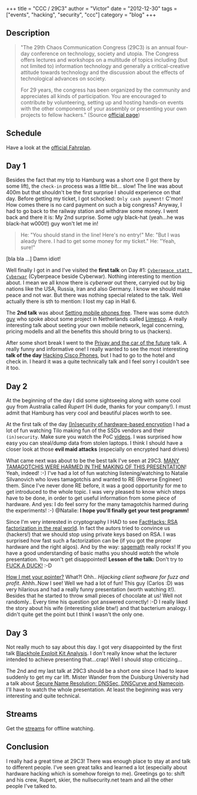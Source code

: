 +++
title = "CCC / 29C3"
author = "Victor"
date = "2012-12-30"
tags = ["events", "hacking", "security", "ccc"]
category = "blog"
+++

## Description

> "The 29th Chaos Communication Congress (29C3) is an annual four-day conference on technology, society and utopia. The Congress offers lectures and workshops on a multitude of topics including (but not limited to) information technology and generally a critical-creative attitude towards technology and the discussion about the effects of technological advances on society.
> 
> For 29 years, the congress has been organized by the community and appreciates all kinds of participation. You are encouraged to contribute by volunteering, setting up and hosting hands-on events with the other components of your assembly or presenting your own projects to fellow hackers." (Source <a class="https" href="https://events.ccc.de/congress/2012/wiki/Main_Page">official page</a>)


## Schedule

Have a look at the <a class="http" href="http://events.ccc.de/congress/2012/Fahrplan/">official Fahrplan</a>.

## Day 1

Besides the fact that my trip to Hamburg was a short one (I got there by some lift), the `check-in` process was a little bit... slow! The line was about 400m but that shouldn't be the first surprise I should experience on that day. Before getting my ticket, I got schocked: `Only cash payment!` C'mon! How comes there is no card payment on such a big congress? Anyway, I had to go back to the railway station and withdraw some money. I went back and there it is: My 2nd surprise. Some ugly black-hat (yeah...he was black-hat w000t!) guy won't let me in!
</p>

> He: "You should stand in the line! Here's no entry!"
> Me: "But I was aleady there. I had to get some money for my ticket."
> He: "Yeah, sure!" 

[bla bla ...] Damn idiot!

Well finally I got in and I've visited the <strong>first talk</strong> on Day #1: <a class="http" href="http://events.ccc.de/congress/2012/Fahrplan/events/5221.en.html">`Cyberpeace statt Cyberwar`</a> (Cyberpeace beside Cyberwar). Nothing interesting to mention about. I mean we all know there is <em>cyberwar</em> out there, carryied out by big nations like the USA, Russia, Iran and also Germany. I know we should make peace and not war. But there was nothing special related to the talk. Well actually there is sth to mention: I lost my cap in Hall 6.

The <strong>2nd talk</strong> was about <a class="http" href="http://events.ccc.de/congress/2012/Fahrplan/events/5167.en.html">Setting mobile phones free</a>. There was some dutch <a class="http" href="http://events.ccc.de/congress/2012/Fahrplan/speakers/3860.en.html">guy</a> who spoke about some project in Netherlands called <a class="https" href="https://limesco.org/wordpress/">Limesco</a>. A really interesting talk about seeting your own mobile network, legal concerning, pricing modells and all the benefits this should bring to us (hackers).

After some short break I went to the <a class="http" href="http://events.ccc.de/congress/2012/Fahrplan/events/5095.en.html">Privay and the car of the future</a> talk. A really funny and informative one! I really wanted to see the most interesting <strong>talk of the day</strong> <a class="http" href="http://events.ccc.de/congress/2012/Fahrplan/events/5400.en.html">Hacking Cisco Phones</a>, but I had to go to the hotel and check in. I heard it was a quite technically talk and I feel sorry I couldn't see it too.

## Day 2

At the beginning of the day I did some sightseeing along with some cool guy from Australia called <em>Rupert</em> (Hi dude, thanks for your company!). I must admit that Hamburg has very cool and beautiful places worth to see.

At the first talk of the day <a class="http" href="http://events.ccc.de/congress/2012/Fahrplan/events/5091.en.html">(In)security of hardware-based encryption</a> I had a lot of fun watching Tilo making fun of the SSDs vendors and their `(in)security`. Make sure you watch the PoC <a class="http" href="http://www1.cs.fau.de/sed">videos</a>. I was surprised how easy you can steal/dump data from stolen laptops. I think I should have a closer look at those <strong>evil maid attacks</strong> (especially on encrypted hard drives)

What came next was about to be the best talk I've seen at 29C3. <a class="http" href="http://events.ccc.de/congress/2012/Fahrplan/events/5088.en.html">MANY TAMAGOTCHIS WERE HARMED IN THE MAKING OF THIS PRESENTATION</a>! Yeah, indeed! :-) I've had a lot of fun watching listening/watching to Natalie Silvanovich who loves tamagotchis and wanted to RE (Reverse Engineer) them. Since I've never done RE before, it was a good opportunity for me to get introduced to the whole topic. I was very pleased to know which steps have to be done, in order to get useful information from some piece of hardware. And yes: I do feel sorry for the many tamagotchis harmed during the experiments! :-) @Natalie: <strong>I hope you'll finally get your test programm!</strong>

Since I'm very interested in cryptography I HAD to see <a class="http" href="http://events.ccc.de/congress/2012/Fahrplan/events/5275.en.html">FactHacks: RSA factorization in the real world</a>. In fact the autors tried to convince us (hackers!) that we should stop using private keys based on RSA. I was surprised how fast such a factorization can be (if you got the proper hardware and the right algos). And by the way: <a class="http" href="http://sagemath.org/">sagemath</a> really rocks! If you have a good understanding of basic maths you should <em>watch</em> the whole presentation. You won't get disappointed! <strong>Lesson of the talk:</strong> Don't try to <a class="http" href="http://crypto.2012.rump.cr.yp.to/87d4905b6d2fbc6ad2389debb73f7035.pdf">FUCK A DUCK!</a> :-D

<a class="http" href="http://events.ccc.de/congress/2012/Fahrplan/events/5219.en.html">How I met your pointer?</a> What?! Ohh.. <em>Hijacking client software for fuzz and profit</em>. Ahhh..Now I see! Well we had a lot of fun! This guy (Carlos :D) was very hilarious and had a really funny presentation (worth watching it!). Besides that he started to throw small pieces of chocolate at us! Well not randomly.. Every time his question got answered correctly! :-D I really liked the story about his wife (interesting slide btw!) and that bacterium analogy. I didn't quite get the point but I think I wasn't the only one.

## Day 3


Not really much to say about this day. I got very disappointed by the first talk <a class="http" href="http://events.ccc.de/congress/2012/Fahrplan/events/5205.en.html">Blackhole Exploit Kit Analysis</a>. I don't really know what the lecturer intended to achieve presenting that...crap! Well I should stop criticizing...

The 2nd and my last talk at 29C3 should be a short one since I had to leave suddenly to get my car lift. Mister Wander from the Duisburg University had a talk about <a class="http" href="http://events.ccc.de/congress/2012/Fahrplan/events/5146.en.html">Secure Name Resolution: DNSSec, DNSCurve and Namecoin</a>. I'll have to watch the whole presentation. At least the beginning was very interesting and quite technical.


## Streams

Get the <a class="http" href="http://mirror.fem-net.de/CCC/29C3/mp4-h264-HQ/">streams</a> for offline watching.

## Conclusion

I really had a great time at 29C3! There was enough place to stay at and talk to different people. I've seen great talks and learned a lot (especially about hardware hacking which is somehow foreign to me). Greetings go to: shift and his crew, Rupert, skier, the nullsecurity.net team and all the other people I've talked to.                                       

